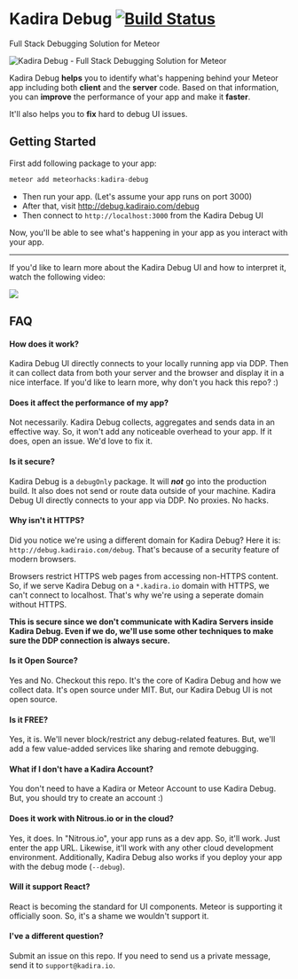 # Kadira Debug [![Build Status](https://travis-ci.org/meteorhacks/kadira-debug.svg?branch=master)](https://travis-ci.org/meteorhacks/kadira-debug)

Full Stack Debugging Solution for Meteor

![Kadira Debug - Full Stack Debugging Solution for Meteor](https://cldup.com/pQDQPc4rjT.png)

Kadira Debug **helps** you to identify what's happening behind your Meteor app including both **client** and the **server** code. Based on that information, you can **improve** the performance of your app and make it **faster**.

It'll also helps you to **fix** hard to debug UI issues.

## Getting Started

First add following package to your app:

~~~js
meteor add meteorhacks:kadira-debug
~~~


* Then run your app. (Let's assume your app runs on port 3000)
* After that, visit <http://debug.kadiraio.com/debug>
* Then connect to `http://localhost:3000` from the Kadira Debug UI

Now, you'll be able to see what's happening in your app as you interact with your app.

---

If you'd like to learn more about the Kadira Debug UI and how to interpret it, watch the following video:

[![](https://cldup.com/eDEvWF2VMT.png)](https://www.youtube.com/watch?v=lrAYlayAWMI)

## FAQ

#### How does it work?

Kadira Debug UI directly connects to your locally running app via DDP. Then it can collect data from both your server and the browser and display it in a nice interface. If you'd like to learn more, why don't you hack this repo? :)

#### Does it affect the performance of my app?

Not necessarily. Kadira Debug collects, aggregates and sends data in an effective way. So, it won't add any noticeable overhead to your app. If it does, open an issue. We'd love to fix it.

#### Is it secure?

Kadira Debug is a `debugOnly` package. It will **_not_** go into the production build. It also does not send or route data outside of your machine. Kadira Debug UI directly connects to your app via DDP. No proxies. No hacks.

#### Why isn't it HTTPS?

Did you notice we're using a different domain for Kadira Debug? Here it is: `http://debug.kadiraio.com/debug`. That's because of a security feature of modern browsers. 

Browsers restrict HTTPS web pages from accessing non-HTTPS content. So, if we serve Kadira Debug on a `*.kadira.io` domain with HTTPS, we can't connect to localhost. That's why we're using a seperate domain without HTTPS.

**This is secure since we don't communicate with Kadira Servers inside Kadira Debug. Even if we do, we'll use some other techniques to make sure the DDP connection is always secure.**

#### Is it Open Source?

Yes and No. Checkout this repo. It's the core of Kadira Debug and how we collect data. It's open source under MIT. But, our Kadira Debug UI is not open source.

#### Is it FREE?

Yes, it is. We'll never block/restrict any debug-related features. But, we'll add a few value-added services like sharing and remote debugging.

#### What if I don't have a Kadira Account?
You don't need to have a Kadira or Meteor Account to use Kadira Debug. But, you should try to create an account :)

#### Does it work with Nitrous.io or in the cloud?
Yes, it does. In "Nitrous.io", your app runs as a dev app. So, it'll work. Just enter the app URL. Likewise, it'll work with any other cloud development environment. Additionally, Kadira Debug also works if you deploy your app with the debug mode (`--debug`).

#### Will it support React?

React is becoming the standard for UI components. Meteor is supporting it officially soon. So, it's a shame we wouldn't support it.

#### I've a different question?

Submit an issue on this repo. If you need to send us a private message, send it to `support@kadira.io`.
